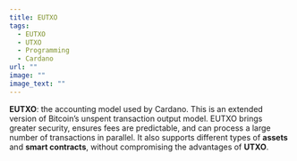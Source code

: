 ```yaml
---
title: EUTXO
tags:
  - EUTXO
  - UTXO
  - Programming
  - Cardano
url: ""
image: ""
image_text: ""
---
```


**EUTXO**: the accounting model used by Cardano. This is an extended version of Bitcoin’s unspent transaction output model. EUTXO brings greater security, ensures fees are predictable, and can process a large number of transactions in parallel. ​​It also supports different types of **assets** and **smart contracts**, without compromising the advantages of **UTXO**.
